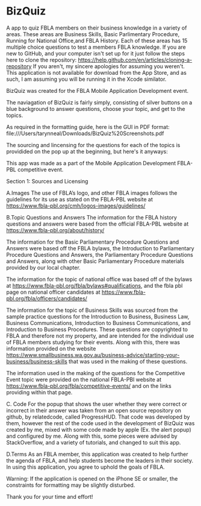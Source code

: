 # BizQuiz
A app to quiz FBLA members on their business knowledge in a variety of areas.
These areas are Business Skills, Basic Parlimentary Procedure, Running for National Office,and FBLA History. Each of these areas has 15 multiple choice questions to test a members FBLA knowledge.
If you are new to GitHub, and your computer isn't set up for it just follow the steps here to clone the repository: https://help.github.com/en/articles/cloning-a-repository
If you aren't, my sincere apologies for assuming you weren't.
This application is not available for download from the App Store, and as such, I am assuming you will be running it in the Xcode similator. 

BizQuiz was created for the FBLA Mobile Application Development event.

The naviagation of BizQuiz is fairly simply, consisting of silver buttons on a blue background to answer questions, choose your topic, and get to the topics.


As required in the formatting guide, here is the GUI in PDF format:
file:///Users/tarynneal/Downloads/BizQuiz%20Screenshots.pdf

The sourcing and lincensing for the questions for each of the topics is providided on the pop up at the beginning, but here's it anyways:

This app was made as a part of the Mobile Application Development FBLA-PBL competitive event.

Section 1: Sources and Licensing

A.Images
The use of FBLA’s logo, and other FBLA images follows the guidelines for its use as stated on the FBLA-PBL website at https://www.fbla-pbl.org/cmh/logos-images/guidelines/

B.Topic Questions and Answers
The information for the FBLA history questions and answers were based from the official FBLA-PBL website at https://www.fbla-pbl.org/about/history/

The information for the Basic Parliamentary Procedure Questions and Answers were based off the FBLA bylaws, the Introduction to Parliamentary Procedure Questions and Answers, the Parliamentary Procedure Questions and Answers, along with other Basic Parliamentary Procedure materials provided by our local chapter. 

The information for the topic of national office was based off of the bylaws at https://www.fbla-pbl.org/fbla/bylaws#qualifications, and the fbla pbl page on national officer candidates at https://www.fbla-pbl.org/fbla/officers/candidates/

The information for the topic of Business Skills was sourced from the sample practice questions for the Introduction to Business, Business Law, Business Communications, Introduction to Business Communications, and Introduction to Business Procedures. These questions are copyrighted to FBLA and therefore not my property, and are intended for the individual use of FBLA members studying for their events. Along with this, there was information provided on the website https://www.smallbusiness.wa.gov.au/business-advice/starting-your-business/business-skills that was used in the making of these questions. 

The information used in the making of the questions for the Competitive Event topic were provided on the national FBLA-PBl website at https://www.fbla-pbl.org/fbla/competitive-events/ and on the links providing within that page.

C. Code
For the popup that shows the user whether they were correct or incorrect in their answer was taken from an open source repository on github, by relatedcode, called ProgressHUD. That code was developed by them, however the rest of the code used in the development of BizQuiz was created by me, mixed with some code made by apple (Ex. the alert popup) and configured by me. Along with this, some pieces were advised by StackOverflow, and a variety of tutorials, and changed to suit this app.

D.Terms
As an FBLA member, this application was created to help further the agenda of FBLA, and help students become the leaders in their society. In using this application, you agree to uphold the goals of FBLA.

Warning: If the application is opened on the iPhone SE or smaller, the constraints for formatting may be slightly disturbed.

Thank you for your time and effort!
